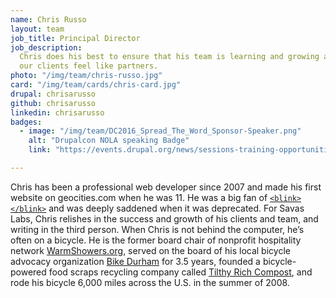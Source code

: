 ```yaml
---
name: Chris Russo
layout: team
job_title: Principal Director
job_description:
  Chris does his best to ensure that his team is learning and growing and that
  our clients feel like partners.
photo: "/img/team/chris-russo.jpg"
card: "/img/team/cards/chris-card.jpg"
drupal: chrisarusso
github: chrisarusso
linkedin: chrisarusso
badges:
  - image: "/img/team/DC2016_Spread_The_Word_Sponsor-Speaker.png"
    alt: "Drupalcon NOLA speaking Badge"
    link: "https://events.drupal.org/news/sessions-training-opportunities-announced-drupalcon-new-orleans"

---
```


Chris has been a professional web developer since 2007 and made his first website
on geocities.com when he was 11. He was a big fan of
<a href="https://developer.mozilla.org/en-US/docs/Web/HTML/Element/blink"><code>&lt;blink&gt;&lt;/blink&gt;</code></a>
and was deeply saddened when it was deprecated. For Savas Labs, Chris relishes in
the success and growth of his clients and team, and writing in the third
person. When Chris is not behind the computer, he’s often on a bicycle. He is
the former board chair of nonprofit hospitality network
[WarmShowers.org](https://www.warmshowers.org), served on the board of his
local bicycle advocacy organization [Bike Durham](http://www.bikedurham.org) for
3.5 years, founded a bicycle-powered food scraps recycling company called
[Tilthy Rich Compost](http://www.tilthyrichcompost.com), and rode his bicycle
6,000 miles across the U.S. in the summer of 2008.
